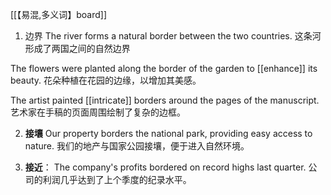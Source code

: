 [[【易混,多义词】board]]
1. 边界
The river forms a natural border between the two countries.
这条河形成了两国之间的自然边界

The flowers were planted along the border of the garden to [[enhance]] its beauty.
花朵种植在花园的边缘，以增加其美感。

The artist painted [[intricate]] borders around the pages of the manuscript.
艺术家在手稿的页面周围绘制了复杂的边框。

2. **接壤**
Our property borders the national park, providing easy access to nature.
我们的地产与国家公园接壤，便于进入自然环境。

3. **接近**：
The company's profits bordered on record highs last quarter.
公司的利润几乎达到了上个季度的纪录水平。
